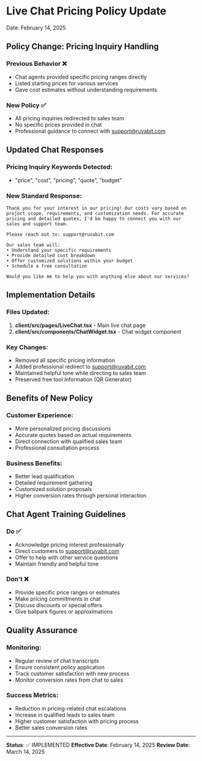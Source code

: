 # Live Chat Pricing Policy Update
Date: February 14, 2025

## Policy Change: Pricing Inquiry Handling

### Previous Behavior ❌
- Chat agents provided specific pricing ranges directly
- Listed starting prices for various services
- Gave cost estimates without understanding requirements

### New Policy ✅
- All pricing inquiries redirected to sales team
- No specific prices provided in chat
- Professional guidance to connect with support@ruvabit.com

## Updated Chat Responses

### Pricing Inquiry Keywords Detected:
- "price", "cost", "pricing", "quote", "budget"

### New Standard Response:
```
Thank you for your interest in our pricing! Our costs vary based on project scope, requirements, and customization needs. For accurate pricing and detailed quotes, I'd be happy to connect you with our sales and support team.

Please reach out to: support@ruvabit.com

Our sales team will:
• Understand your specific requirements
• Provide detailed cost breakdown
• Offer customized solutions within your budget
• Schedule a free consultation

Would you like me to help you with anything else about our services?
```

## Implementation Details

### Files Updated:
1. **client/src/pages/LiveChat.tsx** - Main live chat page
2. **client/src/components/ChatWidget.tsx** - Chat widget component

### Key Changes:
- Removed all specific pricing information
- Added professional redirect to support@ruvabit.com
- Maintained helpful tone while directing to sales team
- Preserved free tool information (QR Generator)

## Benefits of New Policy

### Customer Experience:
- More personalized pricing discussions
- Accurate quotes based on actual requirements
- Direct connection with qualified sales team
- Professional consultation process

### Business Benefits:
- Better lead qualification
- Detailed requirement gathering
- Customized solution proposals
- Higher conversion rates through personal interaction

## Chat Agent Training Guidelines

### Do ✅
- Acknowledge pricing interest professionally
- Direct customers to support@ruvabit.com
- Offer to help with other service questions
- Maintain friendly and helpful tone

### Don't ❌
- Provide specific price ranges or estimates
- Make pricing commitments in chat
- Discuss discounts or special offers
- Give ballpark figures or approximations

## Quality Assurance

### Monitoring:
- Regular review of chat transcripts
- Ensure consistent policy application
- Track customer satisfaction with new process
- Monitor conversion rates from chat to sales

### Success Metrics:
- Reduction in pricing-related chat escalations
- Increase in qualified leads to sales team
- Higher customer satisfaction with pricing process
- Better sales conversion rates

---
**Status**: ✅ IMPLEMENTED
**Effective Date**: February 14, 2025
**Review Date**: March 14, 2025